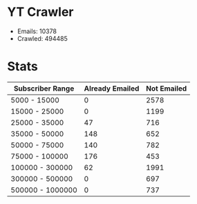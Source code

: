 # YT Crawler
- Emails: 10378
- Crawled: 494485

# Stats
| Subscriber Range  | Already Emailed | Not Emailed |
|-------|-------|-------|
| 5000 - 15000 | 0 | 2578 |
| 15000 - 25000 | 0 | 1199 |
| 25000 - 35000 | 47 | 716 |
| 35000 - 50000 | 148 | 652 |
| 50000 - 75000 | 140 | 782 |
| 75000 - 100000 | 176 | 453 |
| 100000 - 300000 | 62 | 1991 |
| 300000 - 500000 | 0 | 697 |
| 500000 - 1000000 | 0 | 737 |
